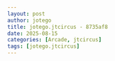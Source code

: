 ```yaml
---
layout: post
author: jotego
title: jotego.jtcircus - 8735af8
date: 2025-08-15
categories: [Arcade, jtcircus]
tags: [jotego.jtcircus]
---
```


